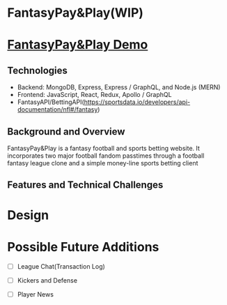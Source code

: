 # FantasyPay&Play(WIP)
# [FantasyPay&Play Demo](https://fantasypayandplay.herokuapp.com/#/)


## Technologies
 * Backend: MongoDB, Express, Express / GraphQL, and Node.js (MERN)
 * Frontend: JavaScript, React, Redux, Apollo / GraphQL
 * FantasyAPI/BettingAPI(https://sportsdata.io/developers/api-documentation/nfl#/fantasy)

## Background and Overview

FantasyPay&Play is a fantasy football and sports betting website. It incorporates two major football fandom passtimes through a football fantasy league clone and a simple money-line sports betting client

## Features and Technical Challenges

# Design 

# Possible Future Additions
- [ ] League Chat(Transaction Log)
- [ ] Kickers and Defense
- [ ] Player News



